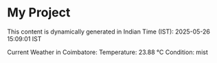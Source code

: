 # My Project

This content is dynamically generated in Indian Time (IST): 2025-05-26 15:09:01 IST


Current Weather in Coimbatore:
Temperature: 23.88 °C
Condition: mist
